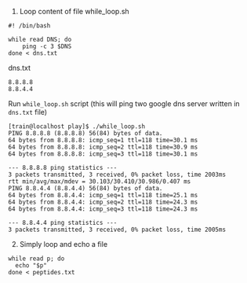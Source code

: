 
1. Loop content of file
while_loop.sh  
```
#! /bin/bash

while read DNS; do
    ping -c 3 $DNS
done < dns.txt
```

dns.txt  
```
8.8.8.8
8.8.4.4
```
Run `while_loop.sh`  script (this will ping two google dns server written in `dns.txt` file)
```
[train@localhost play]$ ./while_loop.sh
PING 8.8.8.8 (8.8.8.8) 56(84) bytes of data.
64 bytes from 8.8.8.8: icmp_seq=1 ttl=118 time=30.1 ms
64 bytes from 8.8.8.8: icmp_seq=2 ttl=118 time=30.9 ms
64 bytes from 8.8.8.8: icmp_seq=3 ttl=118 time=30.1 ms

--- 8.8.8.8 ping statistics ---
3 packets transmitted, 3 received, 0% packet loss, time 2003ms
rtt min/avg/max/mdev = 30.103/30.410/30.986/0.407 ms
PING 8.8.4.4 (8.8.4.4) 56(84) bytes of data.
64 bytes from 8.8.4.4: icmp_seq=1 ttl=118 time=25.1 ms
64 bytes from 8.8.4.4: icmp_seq=2 ttl=118 time=24.3 ms
64 bytes from 8.8.4.4: icmp_seq=3 ttl=118 time=24.3 ms

--- 8.8.4.4 ping statistics ---
3 packets transmitted, 3 received, 0% packet loss, time 2005ms
```

2. Simply loop and echo a file  
```
while read p; do
  echo "$p"
done < peptides.txt
```